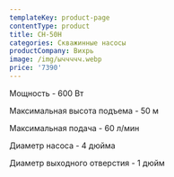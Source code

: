 ```yaml
---
templateKey: product-page
contentType: product
title: СН-50Н
categories: Скважинные насосы
productCompany: Вихрь
image: /img/ыччччч.webp
price: '7390'
---
```

Мощность - 600 Вт

Максимальная высота подъема - 50 м

Максимальная подача - 60 л/мин

Диаметр насоса - 4 дюйма

Диаметр выходного отверстия - 1 дюйм
